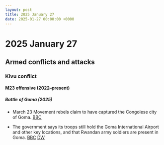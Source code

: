 ```yaml
---
layout: post
title: 2025 January 27
date: 2025-01-27 00:00:00 +0000
---
```


# 2025 January 27

## Armed conflicts and attacks

### Kivu conflict

#### M23 offensive (2022–present)

##### Battle of Goma (2025)

- March 23 Movement rebels claim to have captured the Congolese city of Goma. [BBC](https://www.bbc.com/news/articles/c0qwlkydxxko)

- The government says its troops still hold the Goma International Airport and other key locations, and that Rwandan army soldiers are present in Goma. [BBC](https://www.bbc.com/news/articles/c0qwlkydxxko) [DW](https://www.dw.com/en/dr-congo-says-rwanda-army-in-goma/a-71422564)